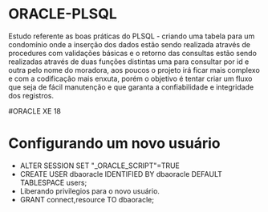 # ORACLE-PLSQL
Estudo referente as boas práticas do PLSQL - criando uma tabela para um condomínio onde a inserção dos dados estão sendo realizada através de procedures com validações básicas e o retorno das consultas estão sendo realizadas através de duas funções distintas uma para consultar por id e outra pelo nome do moradora, aos poucos o projeto irá ficar mais complexo e com a codificação mais enxuta, porém o objetivo é tentar criar um fluxo que seja de fácil manutenção e que garanta a confiabilidade e integridade dos registros.


#ORACLE XE 18

# Configurando um novo usuário

-  ALTER SESSION SET "_ORACLE_SCRIPT"=TRUE
-  CREATE USER dbaoracle IDENTIFIED BY dbaoracle DEFAULT TABLESPACE users;
-  Liberando privilegios para o novo usuário.
-  GRANT connect,resource TO dbaoracle;
